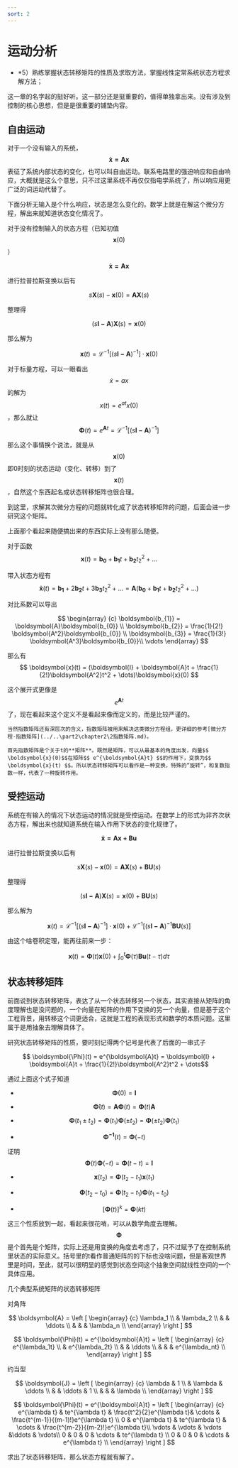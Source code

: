 ```yaml
---
sort: 2
---
```

# 运动分析

- *5）熟练掌握状态转移矩阵的性质及求取方法，掌握线性定常系统状态方程求解方法；

这一章的名字起的挺好听。这一部分还是挺重要的，值得单独拿出来。没有涉及到控制的核心思想，但是是很重要的铺垫内容。

## 自由运动

对于一个没有输入的系统，$$ \boldsymbol{\dot{x} = Ax}  $$表征了系统内部状态的变化，也可以叫自由运动。联系电路里的强迫响应和自由响应，大概就是这么个意思，只不过这里系统不再仅仅指电学系统了，所以响应用更广泛的词运动代替了。

下面分析无输入是个什么响应，状态是怎么变化的。数学上就是在解这个微分方程，解出来就知道状态变化情况了。

对于没有控制输入的状态方程（已知初值$$ \boldsymbol{x}(0) $$）

$$ \boldsymbol{\dot{x} = Ax}  $$

进行拉普拉斯变换以后有

$$ s\boldsymbol{X}(s) - \boldsymbol{x}(0)= \boldsymbol{AX}(s) $$

整理得

$$ (s\boldsymbol{I-A})\boldsymbol{X}(s) = \boldsymbol{x}(0) $$

那么解为

$$ \boldsymbol{x}(t) = \mathscr{L}^{-1}[(s\boldsymbol{I-A})^{-1}] \cdot \boldsymbol{x}(0) $$

对于标量方程，可以一眼看出$$ \dot{x} = ax $$的解为$$ x(t) = e^{at}x(0) $$，那么就让$$ \boldsymbol{\Phi}(t) =  e^{\boldsymbol{A}t} = \mathscr{L}^{-1}[(s\boldsymbol{I-A})^{-1}] $$

那么这个事情换个说法，就是从$$ \boldsymbol{x}(0) $$即0时刻的状态运动（变化、转移）到了$$\boldsymbol{x}(t)$$ ，自然这个东西起名成状态转移矩阵也很合理。

到这里，求解其次微分方程的问题就转化成了状态转移矩阵的问题，后面会进一步研究这个矩阵。

上面那个看起来随便搞出来的东西实际上没有那么随便。

对于函数
$$ \boldsymbol{x}(t) = \boldsymbol{b_{0}} + \boldsymbol{b_{1}}t + \boldsymbol{b_{2}}t_2^2 + \dots $$

带入状态方程有
$$ \boldsymbol{\dot{x}}(t) = \boldsymbol{b_{1}} + 2\boldsymbol{b_{2}}t + 3\boldsymbol{b_{3}}t_2^2 + \dots = \boldsymbol{A}(\boldsymbol{b_{0}} + \boldsymbol{b_{1}}t + \boldsymbol{b_{2}}t_2^2 + \dots)$$

对比系数可以导出

$$
\begin{array} {c}
\boldsymbol{b_{1}} = \boldsymbol{A}\boldsymbol{b_{0}} \\
\boldsymbol{b_{2}} = \frac{1}{2!} \boldsymbol{A^2}\boldsymbol{b_{0}} \\ 
\boldsymbol{b_{3}} = \frac{1}{3!} \boldsymbol{A^3}\boldsymbol{b_{0}}\\
\vdots
\end{array}
$$

那么有
$$ \boldsymbol{x}(t) = (\boldsymbol{I} + \boldsymbol{A}t + \frac{1}{2!}\boldsymbol{A^2}t^2 + \dots)\boldsymbol{x}(0) $$

这个展开式更像是$$ e^{\boldsymbol{A}t} $$了，现在看起来这个定义不是看起来像而定义的，而是比较严谨的。

```tip
当然指数矩阵还有深层次的含义，指数矩阵被用来解决这类微分方程组，更详细的参考[微分方程-指数矩阵](../..\part2\chapter2\2指数矩阵.md)。

首先指数矩阵是个关于t的**矩阵**。既然是矩阵，可以从最基本的角度出发，向量$$ \boldsymbol{x}(0)$$在矩阵$$ e^{\boldsymbol{A}t} $$的作用下，变换为$$ \boldsymbol{x}(t) $$。所以状态转移矩阵可以看作是一种变换，特殊的“旋转”，和复数指数一样，代表了一种旋转作用。
```

## 受控运动

系统在有输入的情况下状态运动的情况就是受控运动。在数学上的形式为非齐次状态方程，解出来也就知道系统在输入作用下状态的变化规律了。

$$ \boldsymbol{\dot{x} = Ax +Bu}  $$

进行拉普拉斯变换以后有

$$ s\boldsymbol{X}(s) - \boldsymbol{x}(0)= \boldsymbol{AX}(s) + \boldsymbol{BU}(s)$$

整理得

$$ (s\boldsymbol{I-A})\boldsymbol{X}(s) = \boldsymbol{x}(0) + \boldsymbol{BU}(s)$$

那么解为

$$ \boldsymbol{x}(t) = \mathscr{L}^{-1}[(s\boldsymbol{I-A})^{-1}] \cdot \boldsymbol{x}(0) + \mathscr{L}^{-1}[(s\boldsymbol{I-A})^{-1}\boldsymbol{BU}(s)] $$


由这个啥卷积定理，能再往前来一步：

$$ \boldsymbol{x}(t) = \boldsymbol{\Phi}(t)\boldsymbol{x}(0)  + \int_{0}^{t} \boldsymbol{\Phi}(\tau)\boldsymbol{Bu}(t-\tau)d\tau $$

## 状态转移矩阵

前面说到状态转移矩阵，表达了从一个状态转移另一个状态，其实直接从矩阵的角度理解也是没问题的，一个向量在矩阵的作用下变换的另一个向量，但是基于这个工程背景，用转移这个词更适合，这就是工程的表现形式和数学的本质问题。这里属于是用抽象去理解具体了。  

研究状态转移矩阵的性质，要时刻记得两个记号是代表了后面的一串式子

$$ \boldsymbol{\Phi}(t) =  e^{\boldsymbol{A}t} = \boldsymbol{I} + \boldsymbol{A}t + \frac{1}{2!}\boldsymbol{A^2}t^2 + \dots$$

通过上面这个式子知道

- $$ \boldsymbol{\Phi}(0) = \boldsymbol{I} $$

- $$ \boldsymbol{\dot{\Phi}}(t) = \boldsymbol{A\Phi}(t) = \boldsymbol{\Phi}(t)\boldsymbol{A} $$

- $$ \boldsymbol{\Phi}(t_1 \pm t_2) = \boldsymbol{\Phi}(t_1)  \boldsymbol{\Phi}(\pm t_2) = \boldsymbol{\Phi}(\pm t_2)\boldsymbol{\Phi}(t_1)  $$

- $$ \boldsymbol{\Phi^{-1}}(t) = \boldsymbol{\Phi}(-t) $$

证明$$ \boldsymbol{\Phi}(t)\boldsymbol{\Phi}(-t) = \boldsymbol{\Phi}(t-t) = \boldsymbol{I} $$


- $$ \boldsymbol{x}(t_2) = \boldsymbol{\Phi}(t_2 - t_1) \boldsymbol{x}(t_1) $$

- $$ \boldsymbol{\Phi}(t_2 - t_0) = \boldsymbol{\Phi}(t_2 - t_1)\boldsymbol{\Phi}(t_1 - t_0) $$

- $$ [\boldsymbol{\Phi}(t)]^k = \boldsymbol{\Phi}(kt) $$

这三个性质放到一起，看起来很花哨，可以从数学角度去理解。$$\boldsymbol{\Phi}$$是个首先是个矩阵，实际上还是用变换的角度去考虑了，只不过赋予了在控制系统里状态的实际意义。括号里的t看作普通矩阵的的下标也没啥问题，但是客观世界里是时间，至此，就可以很明显的感觉到状态空间这个抽象空间就线性空间的一个具体应用。


几个典型系统矩阵的状态转移矩阵

对角阵

$$
\boldsymbol{A} = 
\left [ \begin{array} {c}
\lambda_1   \\  
   & \lambda_2  \\  
   &  & \ddots \\
    &  &  & \lambda_n \\
\end{array} \right ]
$$

$$
\boldsymbol{\Phi}(t) =  e^{\boldsymbol{A}t} =
\left [ \begin{array} {c}
e^{\lambda_1t}   \\  
   & e^{\lambda_2t}  \\  
   &  & \ddots \\
    &  &  & e^{\lambda_nt} \\
\end{array} \right ]
$$

约当型

$$
\boldsymbol{J} = 
\left [ \begin{array} {c}
\lambda & 1   \\  
   & \lambda  & \ddots \\  
   &  & \ddots & 1 \\
    &  &  & \lambda \\
\end{array} \right ]
$$

$$
\boldsymbol{\Phi}(t) =  e^{\boldsymbol{A}t} =
\left [ \begin{array} {c}
e^{\lambda t} &  te^{\lambda t} &  \frac{t^2}{2}e^{\lambda t}& \cdots &  \frac{t^{m-1}}{(m-1)!}e^{\lambda t} \\  
0  & e^{\lambda t}  &  te^{\lambda t} & \cdots &  \frac{t^{m-2}}{(m-2)!}e^{\lambda t}\\  
\vdots & \vdots & \vdots &\ddots & \vdots\\
0  & 0 & 0 & \cdots &  te^{\lambda t} \\
0  & 0 & 0 & \cdots & e^{\lambda t} \\
\end{array} \right ]
$$

求出了状态转移矩阵，那么状态方程就有解了。
